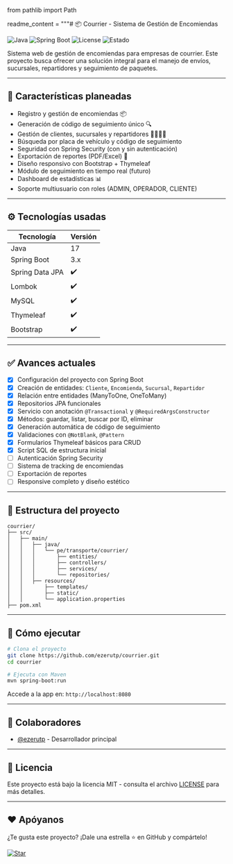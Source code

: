 from pathlib import Path

readme_content = """# 📦 Courrier - Sistema de Gestión de Encomiendas

![Java](https://img.shields.io/badge/Java-17-blue.svg)
![Spring Boot](https://img.shields.io/badge/SpringBoot-3.x-brightgreen)
![License](https://img.shields.io/badge/License-MIT-yellow.svg)
![Estado](https://img.shields.io/badge/estado-en%20desarrollo-orange)

Sistema web de gestión de encomiendas para empresas de courrier. Este proyecto busca ofrecer una solución integral para el manejo de envíos, sucursales, repartidores y seguimiento de paquetes.

---

## 🚀 Características planeadas

- Registro y gestión de encomiendas 📦
- Generación de código de seguimiento único 🔍
- Gestión de clientes, sucursales y repartidores 🧍🏽🏤🛵
- Búsqueda por placa de vehículo y código de seguimiento
- Seguridad con Spring Security (con y sin autenticación)
- Exportación de reportes (PDF/Excel) 📄
- Diseño responsivo con Bootstrap + Thymeleaf
- Módulo de seguimiento en tiempo real (futuro)
- Dashboard de estadísticas 📊
- Soporte multiusuario con roles (ADMIN, OPERADOR, CLIENTE)

---

## ⚙️ Tecnologías usadas

| Tecnología     | Versión     |
|----------------|-------------|
| Java           | 17          |
| Spring Boot    | 3.x         |
| Spring Data JPA| ✔️          |
| Lombok         | ✔️          |
| MySQL          | ✔️          |
| Thymeleaf      | ✔️          |
| Bootstrap      | ✔️          |

---

## ✅ Avances actuales

- [x] Configuración del proyecto con Spring Boot
- [x] Creación de entidades: `Cliente`, `Encomienda`, `Sucursal`, `Repartidor`
- [x] Relación entre entidades (ManyToOne, OneToMany)
- [x] Repositorios JPA funcionales
- [x] Servicio con anotación `@Transactional` y `@RequiredArgsConstructor`
- [x] Métodos: guardar, listar, buscar por ID, eliminar
- [x] Generación automática de código de seguimiento
- [x] Validaciones con `@NotBlank`, `@Pattern`
- [x] Formularios Thymeleaf básicos para CRUD
- [x] Script SQL de estructura inicial
- [ ] Autenticación Spring Security
- [ ] Sistema de tracking de encomiendas
- [ ] Exportación de reportes
- [ ] Responsive completo y diseño estético

---

## 📂 Estructura del proyecto

```
courrier/
├── src/
│   ├── main/
│   │   ├── java/
│   │   │   └── pe/transporte/courrier/
│   │   │       ├── entities/
│   │   │       ├── controllers/
│   │   │       ├── services/
│   │   │       └── repositories/
│   │   ├── resources/
│   │       ├── templates/
│   │       ├── static/
│   │       └── application.properties
├── pom.xml
```

---

## 🔧 Cómo ejecutar

```bash
# Clona el proyecto
git clone https://github.com/ezerutp/courrier.git
cd courrier

# Ejecuta con Maven
mvn spring-boot:run
```

Accede a la app en: `http://localhost:8080`

---

## 🧠 Colaboradores

- [@ezerutp](https://github.com/ezerutp) - Desarrollador principal

---

## 📝 Licencia

Este proyecto está bajo la licencia MIT - consulta el archivo [LICENSE](LICENSE) para más detalles.

---

## ❤️ Apóyanos

¿Te gusta este proyecto? ¡Dale una estrella ⭐ en GitHub y compártelo!

[![Star](https://img.shields.io/github/stars/ezerutp/courrier?style=social)](https://github.com/ezerutp/courrier)
